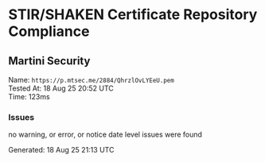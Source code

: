 # STIR/SHAKEN Certificate Repository Compliance

## Martini Security

Name: `https://p.mtsec.me/2884/QhrzlOvLYEeU.pem`\
Tested At: 18 Aug 25 20:52 UTC\
Time: 123ms

### Issues

no warning, or error, or notice date level issues were found

Generated: 18 Aug 25 21:13 UTC